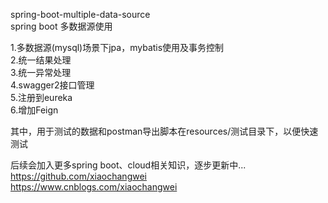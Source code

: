 spring-boot-multiple-data-source  
spring boot 多数据源使用
  
    
1.多数据源(mysql)场景下jpa，mybatis使用及事务控制  
2.统一结果处理  
3.统一异常处理  
4.swagger2接口管理  
5.注册到eureka   
6.增加Feign  

  
 

其中，用于测试的数据和postman导出脚本在resources/测试目录下，以便快速测试  


  
  
  
  
后续会加入更多spring boot、cloud相关知识，逐步更新中...  
https://github.com/xiaochangwei  
https://www.cnblogs.com/xiaochangwei  
